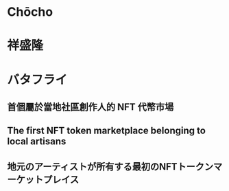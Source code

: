 # Chōcho
# 祥盛隆
# バタフライ

## 首個屬於當地社區創作人的 NFT 代幣市場
## The first NFT token marketplace belonging to local artisans
## 地元のアーティストが所有する最初のNFTトークンマーケットプレイス
